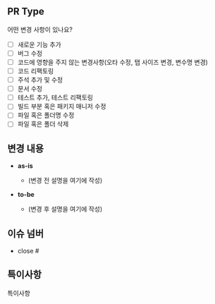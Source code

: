 ## PR Type
어떤 변경 사항이 있나요?

- [ ] 새로운 기능 추가
- [ ] 버그 수정
- [ ] 코드에 영향을 주지 않는 변경사항(오타 수정, 탭 사이즈 변경, 변수명 변경)
- [ ] 코드 리팩토링
- [ ] 주석 추가 및 수정
- [ ] 문서 수정
- [ ] 테스트 추가, 테스트 리팩토링
- [ ] 빌드 부분 혹은 패키지 매니저 수정
- [ ] 파일 혹은 폴더명 수정
- [ ] 파일 혹은 폴더 삭제

## 변경 내용
- **as-is**
  - (변경 전 설명을 여기에 작성)

- **to-be**
  - (변경 후 설명을 여기에 작성)

## 이슈 넘버
- close #

## 특이사항
<!-- 작업 중 특이사항이 생기면 적어주세요 -->
특이사항
